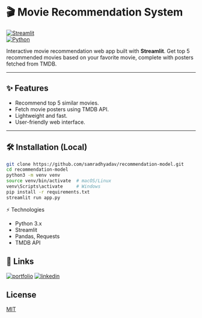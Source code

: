 # 🎬 Movie Recommendation System

[![Streamlit](https://img.shields.io/badge/Streamlit-App-brightgreen)](https://recommendation-model-jdnhm5yqzrb8bvje3eghvk.streamlit.app/)  
[![Python](https://img.shields.io/badge/Python-3.9+-blue)](https://www.python.org/)

Interactive movie recommendation web app built with **Streamlit**. Get top 5 recommended movies based on your favorite movie, complete with posters fetched from TMDB.

---

## ✨ Features

- Recommend top 5 similar movies.
- Fetch movie posters using TMDB API.
- Lightweight and fast.
- User-friendly web interface.

---

## 🛠 Installation (Local)

```bash
git clone https://github.com/samradhyadav/recommendation-model.git
cd recommendation-model
python3 -m venv venv
source venv/bin/activate  # macOS/Linux
venv\Scripts\activate     # Windows
pip install -r requirements.txt
streamlit run app.py
```

⚡ Technologies

* Python 3.x
* Streamlit
* Pandas, Requests
* TMDB API


## 🔗 Links
[![portfolio](https://img.shields.io/badge/my_portfolio-000?style=for-the-badge&logo=ko-fi&logoColor=white)](https://portfolio-samradh.vercel.app/)
[![linkedin](https://img.shields.io/badge/linkedin-0A66C2?style=for-the-badge&logo=linkedin&logoColor=white)](https://www.linkedin.com/in/samradh-singh-yadav/)



## License

[MIT](https://choosealicense.com/licenses/mit/)

